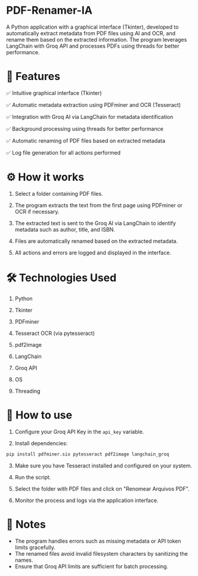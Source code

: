 
# PDF-Renamer-IA  
A Python application with a graphical interface (Tkinter), developed to automatically extract metadata from PDF files using AI and OCR, and rename them based on the extracted information. The program leverages LangChain with Groq API and processes PDFs using threads for better performance.

# 📌 Features  

✅ Intuitive graphical interface (Tkinter)  

✅ Automatic metadata extraction using PDFminer and OCR (Tesseract)  

✅ Integration with Groq AI via LangChain for metadata identification  

✅ Background processing using threads for better performance  

✅ Automatic renaming of PDF files based on extracted metadata  

✅ Log file generation for all actions performed  

# ⚙️ How it works  

1. Select a folder containing PDF files.  

2. The program extracts the text from the first page using PDFminer or OCR if necessary.  

3. The extracted text is sent to the Groq AI via LangChain to identify metadata such as author, title, and ISBN.  

4. Files are automatically renamed based on the extracted metadata.  

5. All actions and errors are logged and displayed in the interface.  

# 🛠️ Technologies Used  

1. Python  

2. Tkinter  

3. PDFminer  

4. Tesseract OCR (via pytesseract)  

5. pdf2image  

6. LangChain  

7. Groq API  

8. OS  

9. Threading  

# 🚀 How to use  

1. Configure your Groq API Key in the `api_key` variable.  

2. Install dependencies:  
```bash  
pip install pdfminer.six pytesseract pdf2image langchain_groq  
```  

3. Make sure you have Tesseract installed and configured on your system.  

4. Run the script.  

5. Select the folder with PDF files and click on "Renomear Arquivos PDF".  

6. Monitor the process and logs via the application interface.  

# 📝 Notes  

- The program handles errors such as missing metadata or API token limits gracefully.  
- The renamed files avoid invalid filesystem characters by sanitizing the names.  
- Ensure that Groq API limits are sufficient for batch processing.  
